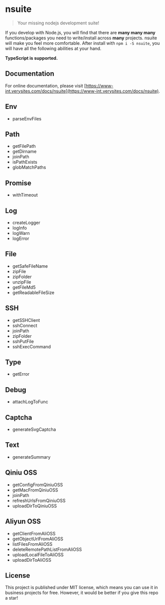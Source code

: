 # nsuite

> Your missing nodejs development suite!

If you develop with Node.js, you will find that there are **many many many** functions/packages you need to write/install across **many** projects.
nsuite will make you feel more comfortable.
After install with `npm i -S nsuite`, you will have all the following abilities at your hand.

**TypeScript is supported.**

## Documentation

For online documentation, please visit [https://www-int.verysites.com/docs/nsuite](https://www-int.verysites.com/docs/nsuite).

## Env

- parseEnvFiles

## Path

- getFilePath
- getDirname
- joinPath
- isPathExists
- globMatchPaths

## Promise

- withTimeout

## Log

- createLogger
- logInfo
- logWarn
- logError

## File

- getSafeFileName
- zipFile
- zipFolder
- unzipFile
- getFileMd5
- getReadableFileSize

## SSH

- getSSHClient
- sshConnect
- joinPath
- zipFolder
- sshPutFile
- sshExecCommand

## Type

- getError

## Debug

- attachLogToFunc

## Captcha

- generateSvgCaptcha

## Text

- generateSummary

## Qiniu OSS

- getConfigFromQiniuOSS
- getMacFromQiniuOSS
- joinPath
- refreshUrlsFromQiniuOSS
- uploadDirToQiniuOSS

## Aliyun OSS

- getClientFromAliOSS
- getObjectUrlFromAliOSS
- listFilesFromAliOSS
- deleteRemotePathListFromAliOSS
- uploadLocalFileToAliOSS
- uploadDirToAliOSS

## License

This project is published under MIT license, which means you can use it in business projects for free. However, it would be better if you give this repo a star!

